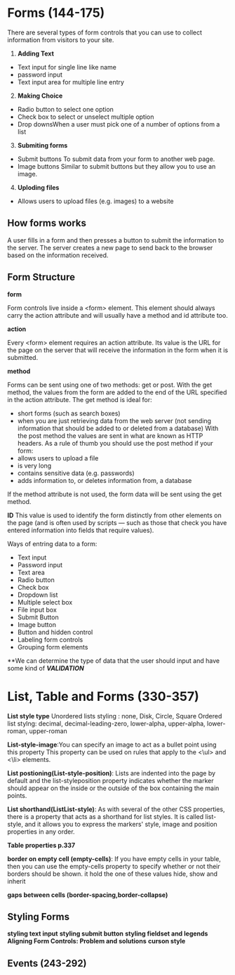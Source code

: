 # Forms (144-175)

There are several types of form controls that you can use to collect information from visitors to your site.

1. **Adding Text**

* Text input for single line like name
* password input
* Text input area for multiple line entry

2. **Making Choice**

* Radio button to select one option
* Check box to select or unselect multiple option
* Drop downsWhen a user must pick one of a number of options from a list

3. **Submiting forms**

* Submit buttons To submit data from your form to another web page.
* Image buttons Similar to submit buttons but they allow you to use an image.

4. **Uploding files**

* Allows users to upload files (e.g. images) to a website

## How forms works
A user fills in a form and then presses a button to submit the information to the server. The server creates a new page to send back to the browser based on the information received.

## Form Structure

**form**

Form controls live inside a \<form> element. This element should always carry the action attribute and will usually have a method and id attribute too.

**action**

Every \<form> element requires an action attribute. Its value is the URL for the page on the
server that will receive the information in the form when it is submitted.

**method**

Forms can be sent using one of two methods: get or post. With the get method, the values from the form are added to the end of the URL specified in the action attribute. The get
method is ideal for:
* short forms (such as search boxes)
* when you are just retrieving data from the web server (not sending information that
should be added to or deleted from a database)
With the post method the values are sent in what are known as HTTP headers. As a rule of thumb you should use the post method if your form:
* allows users to upload a file
* is very long
* contains sensitive data (e.g. passwords)
* adds information to, or deletes information from, a database

If the method attribute is not used, the form data will be sent using the get method.

**ID**
This value is used to identify the form distinctly from other elements on the page (and
is often used by scripts — such as those that check you have entered information into fields
that require values).

Ways of entring data to a form:
* Text input
* Password input
* Text area
* Radio button
* Check box
* Dropdown list
* Multiple select box
* File input box
* Submit Button
* Image button
* Button and hidden control
* Labeling form controls
* Grouping form elements

**We can determine the type of data that the user should input and have some kind of ***VALIDATION***

# List, Table and Forms (330-357)

**List style type**
Unordered lists styling : none, Disk, Circle, Square
Ordered list stylng: decimal, decimal-leading-zero, lower-alpha, upper-alpha, lower-roman, upper-roman

**List-style-image**:You can specify an image to act as a bullet point using this property
This property can be used on rules that apply to the <\ul> and <\li> elements.

**List postioning(List-style-position)**: Lists are indented into the page by default and the list-styleposition property indicates whether the marker should appear on the inside or the outside of the box containing the main points.


**List shorthand(ListList-style)**: As with several of the other CSS properties, there is a property that acts as a shorthand for list styles. It is called list-style, and it allows you to express the markers' style, image and position properties in any order.

**Table properties p.337** 

**border on empty cell (empty-cells)**: If you have empty cells in your table, then you can use
the empty-cells property to specify whether or not their borders should be shown. it hold the one of these values hide, show and inherit

**gaps between cells (border-spacing,border-collapse)**


## Styling Forms

**styling text input**
**styling submit button**
**styling fieldset and legends**
**Aligning Form Controls: Problem and solutions**
**curson style**


## Events (243-292)